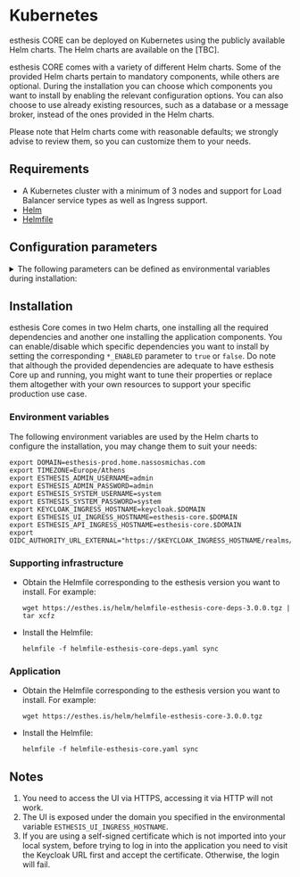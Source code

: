 # Kubernetes

esthesis CORE can be deployed on Kubernetes using the publicly available Helm charts. The Helm
charts are available on the [TBC].

esthesis CORE comes with a variety of different Helm charts. Some of the provided Helm charts
pertain to mandatory components, while others are optional. During the installation you can choose which
components you want to install by enabling the relevant configuration options. You can also choose
to use already existing resources, such as a database or a message broker, instead of the
ones provided in the Helm charts.

Please note that Helm charts come with reasonable defaults; we strongly advise to
review them, so you can customize them to your needs.

## Requirements
- A Kubernetes cluster with a minimum of 3 nodes and support for Load Balancer service types as well
as Ingress support.
- [Helm](https://helm.sh)
- [Helmfile](https://github.com/helmfile/helmfile)

## Configuration parameters
<details><summary>The following parameters can be defined as environmental variables during installation:</summary>

### General
🔹 `TIMEZONE`<br/>
The containers timezone to set (note, some containers do not respect this setting).<br/>
Default: `Europe/Athens`

🔹 `ESTHESIS_LOG_LEVEL`<br/>
The log level to be used for the esthesis components (i.e. does not affect third-party components
installed by the Helm chart).<br/>
Default: `WARN`

### Accounts
🔹 `ESTHESIS_ADMIN_USERNAME`<br/>
The username of the esthesis administrator user. Use this account to connect to esthesis UI after installation is done.<br/>
Default: `esthesis-admin`

🔹 `ESTHESIS_ADMIN_PASSWORD`<br/>
The password of the esthesis administrator user.<br/>
Default: `esthesis-admin`

🔹 `ESTHESIS_SYSTEM_USERNAME`<br/>
The username of the esthesis system user. This is the user being used for esthesis inter-component
communication, as well as the default username for all other third-party products installed by the
Helm charts.<br/>
Default: `esthesis-system`

🔹 `ESTHESIS_SYSTEM_PASSWORD`<br/>
The password of the esthesis system user.<br/>
Default: `esthesis-system`

### Keycloak
🔹 `KEYCLOAK_ENABLED`<br/>
Whether Keycloak should be installed by this chart or not.<br/>
Default: `true`

🔹 `KEYCLOAK_INGRESS_HOSTNAME`<br/>
The hostname of the ingress rule that will be created for Keycloak\
Default: `keycloak.esthesis.local`

### MongoDB
🔹 `MONGODB_ENABLED`<br/>
Whether MongoDB should be installed by this chart or not.<br/>
Default: `true`

🔹 `MONGODB_URL_CLUSTER`<br/>
The internal URL cluster components should use to connect to MongoDB.<br/>
Default: `mongodb://mongodb:27017`

🔹 `MONGODB_DATABASE`<br/>
The database name to use.<br/>
Default: `esthesiscore`

🔹 `MONGODB_USERNAME`<br/>
The username to authenticate with.<br/>
Default: As specified in `ESTHESIS_SYSTEM_USERNAME`

🔹 `MONGODB_PASSWORD`<br/>
The password to authenticate with.<br/>
Default: As specified in `ESTHESIS_SYSTEM_PASSWORD`

### APISIX
🔹 `APISIX_ENABLED`<br/>
Whether APISIX should be installed by this chart or not.<br/>
Default: `true`

🔹 `APISIX_INGRESS_NAMESPACE`<br/>
The namespace to monitor for ingress rules.<br/>
Default: (empty, all namespaces are monitored)

### OpenID Connect
🔹 `OIDC_AUTHORITY_URL_EXTERNAL`<br/>
The URL of the OpenID Connect authority to use for external connections. This URL should be accessible
from the end-user's Internet browser using esthesis UI.<br/>
Default: `https://keycloak.esthesis.local/realms/esthesis`

🔹 `OIDC_AUTHORITY_URL_CLUSTER`<br/>
The URL of the OpenID Connect authority to use for internal connections. This URL should be accessible
from components running inside the Kubernetes cluster.<br/>
Default: `http://keycloak/realms/esthesis`

🔹 `OIDC_DISCOVERY_URL_CLUSTER`<br/>
The URL of the OpenID Connect discovery endpoint to use for internal connections. This URL should be
accessible from components running inside the Kubernetes cluster.<br/>
Default: `http://keycloak/realms/esthesis/.well-known/openid-configuration`

🔹 `OIDC_JWT_VERIFY_LOCATION_CLUSTER`<br/>
The URL of the OpenID Connect JWT verification endpoint to use for internal connections. This URL
should be accessible from components running inside the Kubernetes cluster.<br/>
Default: `http://keycloak/realms/esthesis/protocol/openid-connect/certs`

### esthesis UI
🔹 `ESTHESIS_UI_INGRESS_HOSTNAME`<br/>
The hostname of the ingress rule that will be created for esthesis UI.<br/>
Default: `esthesiscore.esthesis.local`

🔹 `ESTHESIS_UI_LOGOUT_URL`<br/>
The URL to redirect to after logging out from esthesis UI.<br/>
Default: `/logout`

### Redis
🔹 `REDIS_ENABLED`<br/>
Whether Redis should be installed by this chart or not.<br/>
Default: `true`

🔹 `REDIS_HOSTS`<br/>
The list of Redis hosts to use. This URL should be accessible from components running inside the
Kubernetes cluster.<br/>
Default: `redis-master:6379/0`

### Mosquitto
🔹 `MOSQUITTO_ENABLED`<br/>
Whether Mosquitto should be installed by this chart or not.<br/>
Default: `true`

### Kafka
🔹 `KAFKA_ENABLED`<br/>
Whether Kafka should be installed by this chart or not.<br/>
Default: `true`

🔹 `KAFKA_BOOTSTRAP_SERVERS`<br/>
The list of Kafka bootstrap servers to use. This URL should be accessible from components running
inside the Kubernetes cluster.<br/>
Default: `kafka:9092`

### Camunda
🔹 `CAMUNDA_ENABLED`<br/>
Whether Camunda should be installed by this chart or not.<br/>
Default: `true`

🔹 `CAMUNDA_GATEWAY_URL_CLUSTER`<br/>
The URL of the Camunda gateway to use for internal connections. This URL should be accessible from
components running inside the Kubernetes cluster.<br/>
Default: `camunda-zeebe-gateway:26500`

### Microk8s
🔹 `MK8S_EXPOSE_INGRESS`<br/>
Exposes the default ingress (NGINX) by creating a LoadBalancer type service.<br/>
Default: `false`

🔹 `MK8S_INGRESS_NAMESPACE`<br/>
The namespace to use for the default ingress (NGINX).<br/>
Default: `ingress`
</details>

## Installation
esthesis Core comes in two Helm charts, one installing all the required dependencies and another one
installing the application components. You can enable/disable which specific dependencies you want
to install by setting the corresponding `*_ENABLED` parameter to `true` or `false`. Do note that
although the provided dependencies are adequate to have esthesis Core up and running, you might want to
tune their properties or replace them altogether with your own resources to support your specific
production use case.

### Environment variables
The following environment variables are used by the Helm charts to configure the installation, you
may change them to suit your needs:
```
export DOMAIN=esthesis-prod.home.nassosmichas.com
export TIMEZONE=Europe/Athens
export ESTHESIS_ADMIN_USERNAME=admin
export ESTHESIS_ADMIN_PASSWORD=admin
export ESTHESIS_SYSTEM_USERNAME=system
export ESTHESIS_SYSTEM_PASSWORD=system
export KEYCLOAK_INGRESS_HOSTNAME=keycloak.$DOMAIN
export ESTHESIS_UI_INGRESS_HOSTNAME=esthesis-core.$DOMAIN
export ESTHESIS_API_INGRESS_HOSTNAME=esthesis-core.$DOMAIN
export OIDC_AUTHORITY_URL_EXTERNAL="https://$KEYCLOAK_INGRESS_HOSTNAME/realms/esthesis"
```

### Supporting infrastructure
- Obtain the Helmfile corresponding to the esthesis version you want to install. For example:
	```shell
	wget https://esthes.is/helm/helmfile-esthesis-core-deps-3.0.0.tgz | tar xcfz
	```
- Install the Helmfile:
	```shell
	helmfile -f helmfile-esthesis-core-deps.yaml sync
	```

### Application
- Obtain the Helmfile corresponding to the esthesis version you want to install. For example:
	```shell
	wget https://esthes.is/helm/helmfile-esthesis-core-3.0.0.tgz
	```
- Install the Helmfile:
	```shell
	helmfile -f helmfile-esthesis-core.yaml sync
	```

## Notes
1. You need to access the UI via HTTPS, accessing it via HTTP will not work.
2. The UI is exposed under the domain you specified in the environmental variable `ESTHESIS_UI_INGRESS_HOSTNAME`.
3. If you are using a self-signed certificate which is not imported into your local system, before
trying to log in into the application you need to visit the Keycloak URL first and accept the
certificate. Otherwise, the login will fail.
